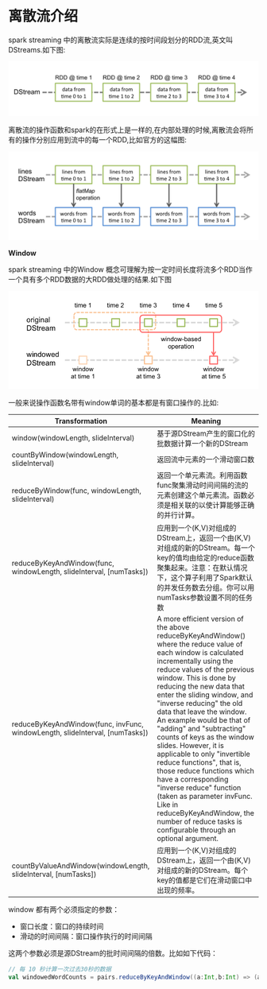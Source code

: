 # 离散流介绍

spark streaming 中的离散流实际是连续的按时间段划分的RDD流,英文叫DStreams.如下图:

![streaming-dstream.png](streaming-dstream.png)

离散流的操作函数和spark的在形式上是一样的,在内部处理的时候,离散流会将所有的操作分别应用到流中的每一个RDD,比如官方的这幅图:

![streaming-dstream-ops.png](streaming-dstream-ops.png)

**Window**

spark streaming 中的Window 概念可理解为按一定时间长度将流多个RDD当作一个具有多个RDD数据的大RDD做处理的结果.如下图

![streaming-dstream-window.png](streaming-dstream-window.png)

一般来说操作函数名带有window单词的基本都是有窗口操作的.比如:

|Transformation|	Meaning|
| -- | -- |
|window(windowLength, slideInterval)	|基于源DStream产生的窗口化的批数据计算一个新的DStream|
|countByWindow(windowLength, slideInterval)|返回流中元素的一个滑动窗口数|
|reduceByWindow(func, windowLength, slideInterval)|	返回一个单元素流。利用函数func聚集滑动时间间隔的流的元素创建这个单元素流。函数必须是相关联的以使计算能够正确的并行计算。|
|reduceByKeyAndWindow(func, windowLength, slideInterval, [numTasks])|	应用到一个(K,V)对组成的DStream上，返回一个由(K,V)对组成的新的DStream。每一个key的值均由给定的reduce函数聚集起来。注意：在默认情况下，这个算子利用了Spark默认的并发任务数去分组。你可以用numTasks参数设置不同的任务数|
|reduceByKeyAndWindow(func, invFunc, windowLength, slideInterval, [numTasks])|	A more efficient version of the above reduceByKeyAndWindow() where the reduce value of each window is calculated incrementally using the reduce values of the previous window. This is done by reducing the new data that enter the sliding window, and "inverse reducing" the old data that leave the window. An example would be that of "adding" and "subtracting" counts of keys as the window slides. However, it is applicable to only "invertible reduce functions", that is, those reduce functions which have a corresponding "inverse reduce" function (taken as parameter invFunc. Like in reduceByKeyAndWindow, the number of reduce tasks is configurable through an optional argument.|
|countByValueAndWindow(windowLength, slideInterval, [numTasks])|	应用到一个(K,V)对组成的DStream上，返回一个由(K,V)对组成的新的DStream。每个key的值都是它们在滑动窗口中出现的频率。|

window 都有两个必须指定的参数：

* 窗口长度：窗口的持续时间
* 滑动的时间间隔：窗口操作执行的时间间隔

这两个参数必须是源DStream的批时间间隔的倍数。比如如下代码：

```Scala
// 每 10 秒计算一次过去30秒的数据
val windowedWordCounts = pairs.reduceByKeyAndWindow((a:Int,b:Int) => (a + b), Seconds(30), Seconds(10))
```